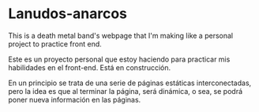 # Lanudos-anarcos
This is a death metal band's webpage that I'm making like a personal project to practice front end.

Este es un proyecto personal que estoy haciendo para practicar mis habilidades en el front-end.
Está en construcción.

En un principio se trata de una serie de páginas estáticas interconectadas, pero la idea es que al terminar la página, será dinámica, o sea, se podrá poner nueva información en las páginas.

